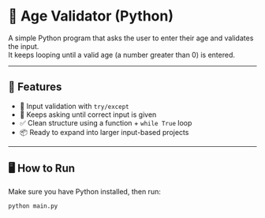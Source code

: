 # 🧓 Age Validator (Python)

A simple Python program that asks the user to enter their age and validates the input.  
It keeps looping until a valid age (a number greater than 0) is entered.

---

## 🚀 Features

- 🧠 Input validation with `try/except`
- 🔁 Keeps asking until correct input is given
- ✅ Clean structure using a function + `while True` loop
- 📦 Ready to expand into larger input-based projects

---

## 🖥️ How to Run

Make sure you have Python installed, then run:

```bash
python main.py